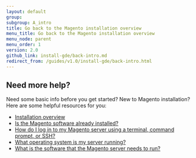 ```yaml
---
layout: default
group: 
subgroup: A_intro
title: Go back to the Magento installation overview
menu_title: Go back to the Magento installation overview
menu_node: parent
menu_order: 1
version: 2.0
github_link: install-gde/back-intro.md
redirect_from: /guides/v1.0/install-gde/back-intro.html
---
```


## Need more help?

Need some basic info before you get started? New to Magento installation? Here are some helpful resources for you:

*	<a href="{{page.baseurl}}install-gde/bk-install-guide.html">Installation overview</a>
*	<a href="{{page.baseurl}}install-gde/basics/basics_magento-installed.html">Is the Magento software already installed?</a>
*	<a href="{{page.baseurl}}install-gde/basics/basics_login.html">How do I log in to my Magento server using a terminal, command prompt, or SSH?</a>
*	<a href="{{page.baseurl}}install-gde/basics/basics_os-version.html">What operating system is my server running?</a>
*	<a href="{{page.baseurl}}install-gde/basics/basics_software.html">What is the software that the Magento server needs to run?</a>

